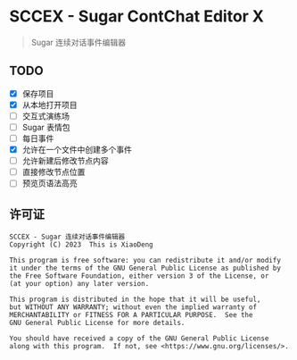 # SCCEX - Sugar ContChat Editor X

> Sugar 连续对话事件编辑器

## TODO

- [x] 保存项目
- [x] 从本地打开项目
- [ ] 交互式演练场
- [ ] Sugar 表情包
- [ ] 每日事件
- [x] 允许在一个文件中创建多个事件
- [ ] 允许新建后修改节点内容
- [ ] 直接修改节点位置
- [ ] 预览页语法高亮

## 许可证

    SCCEX - Sugar 连续对话事件编辑器
    Copyright (C) 2023  This is XiaoDeng

    This program is free software: you can redistribute it and/or modify
    it under the terms of the GNU General Public License as published by
    the Free Software Foundation, either version 3 of the License, or
    (at your option) any later version.

    This program is distributed in the hope that it will be useful,
    but WITHOUT ANY WARRANTY; without even the implied warranty of
    MERCHANTABILITY or FITNESS FOR A PARTICULAR PURPOSE.  See the
    GNU General Public License for more details.

    You should have received a copy of the GNU General Public License
    along with this program.  If not, see <https://www.gnu.org/licenses/>.

